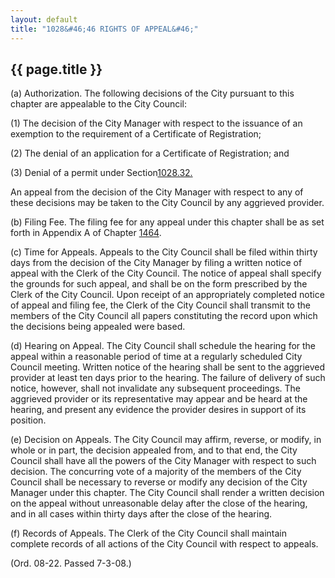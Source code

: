 ```yaml
---
layout: default 
title: "1028&#46;46 RIGHTS OF APPEAL&#46;"
---
```


{{ page.title }}
----------------

​(a) Authorization. The following decisions of the City pursuant to this
chapter are appealable to the City Council:

​(1) The decision of the City Manager with respect to the issuance of an
exemption to the requirement of a Certificate of Registration;

​(2) The denial of an application for a Certificate of Registration; and

​(3) Denial of a permit under Section[1028.32.](420bb3e3.html)

An appeal from the decision of the City Manager with respect to any of
these decisions may be taken to the City Council by any aggrieved
provider.

​(b) Filing Fee. The filing fee for any appeal under this chapter shall
be as set forth in Appendix A of Chapter [1464](58d37b9c.html).

​(c) Time for Appeals. Appeals to the City Council shall be filed within
thirty days from the decision of the City Manager by filing a written
notice of appeal with the Clerk of the City Council. The notice of
appeal shall specify the grounds for such appeal, and shall be on the
form prescribed by the Clerk of the City Council. Upon receipt of an
appropriately completed notice of appeal and filing fee, the Clerk of
the City Council shall transmit to the members of the City Council all
papers constituting the record upon which the decisions being appealed
were based.

​(d) Hearing on Appeal. The City Council shall schedule the hearing for
the appeal within a reasonable period of time at a regularly scheduled
City Council meeting. Written notice of the hearing shall be sent to the
aggrieved provider at least ten days prior to the hearing. The failure
of delivery of such notice, however, shall not invalidate any subsequent
proceedings. The aggrieved provider or its representative may appear and
be heard at the hearing, and present any evidence the provider desires
in support of its position.

​(e) Decision on Appeals. The City Council may affirm, reverse, or
modify, in whole or in part, the decision appealed from, and to that
end, the City Council shall have all the powers of the City Manager with
respect to such decision. The concurring vote of a majority of the
members of the City Council shall be necessary to reverse or modify any
decision of the City Manager under this chapter. The City Council shall
render a written decision on the appeal without unreasonable delay after
the close of the hearing, and in all cases within thirty days after the
close of the hearing.

​(f) Records of Appeals. The Clerk of the City Council shall maintain
complete records of all actions of the City Council with respect to
appeals.

(Ord. 08-22. Passed 7-3-08.)
